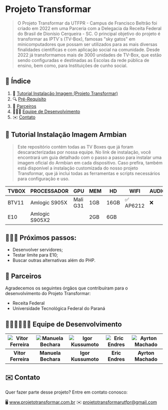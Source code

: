   # Projeto Transformar

> O Projeto Transformar da UTFPR - Campus de Francisco Beltrão foi criado em 2022 em uma Parceria com a Delegacia da Receita Federal do Brasil de Dionísio Cerqueira - SC. O principal objetivo do projeto é transformar as IPTV´s (TV-Box), famosas "sky gatos" em minicomputadores que possam ser utilizados para as mais diversas finalidades científicas e com aplicação social na comunidade. Desde 2022 já transformamos mais de 3000 unidades de TV-Box, que estão sendo configuradas e destinadas as Escolas da rede pública de ensino, bem como, para Instituições de cunho social.

## 📗 Índice

1. 📝 [Tutorial Instalação Imagem (Projeto Transformar)](#descrição)
2. 🔍 [Pré-Requisito](#instalação)
3. 🤝 [Parceiros](#uso)
4. 👨🏽‍💻 [Equipe de Desenvolvimento](#contribuindo)
5. ✉️ [Contato](#contato)


## 🚀 Tutorial Instalação Imagem Armbian

> Este repositório contém todas as TV Boxes que já foram descaracterizadas por nossa equipe. No link de instalação, você encontrará um guia detalhado com o passo a passo para instalar uma imagem oficial do Armbian em cada dispositivo.
Caso prefira, também está disponível a instalação customizada do nosso projeto Transformar, que já inclui todas as ferramentas e scripts necessários para configuração e uso.

|     TVBOX     |   PROCESSADOR    |    GPU   |  MEM  |  HD  |    WIFI    |  AUDIO  |   INSTALAÇÃO   |
|---------------|------------------|----------|-------|------|------------|---------|----------------|
|     BTV11     |   Amlogic S905X  | Mali G31 |  1GB  | 16GB | ✅ AP6212  |    ❌    | [Link](#link)  | 
|   E10   |  Amlogic S905X2  |          |  2GB  | 6GB  |            |         | [Link](#link)  |

## 👨🏽‍💻 Próximos passos:
- Desenvolver servidores;
- Testar limite para E10;
- Buscar outras alternativas além do PHP.
 
## 🤝 Parceiros

Agradecemos os seguintes órgãos que contribuíram para o desenvolvimento do Projeto Transformar:

- Receita Federal
- Universidade Tecnológica Federal do Paraná
  

## 👨🏽‍💻👩🏼‍💻 Equipe de Desenvolvimento

| ![Vitor Ferreira](https://github.com/vitorferreiracode.png) | ![Manuela Bechara](https://github.com/binbaragi.png) | ![Igor Kussumoto](https://github.com/igorkussumoto.png) | ![Eric Endres](https://github.com/eric-endres.png) | ![Ayrton Machado](https://github.com/Ayrton-Machado.png) |
|:----------------------------------------------------------:|:---------------------------------------------------:|:--------------------------------------:|:----------------------------------:|:--------------------------------------------------:|
| **Vitor Ferreira**                                         | **Manuela Bechara**                                | **Igor Kussumoto**                   | **Eric Endres**                   | **Ayrton Machado**                                |



## ✉️ Contato
Quer fazer parte desse projeto? Entre em contato conosco:

🖥️ www.projetotransformar.com.br ✉️ projetotransformarutfpr@gmail.com
